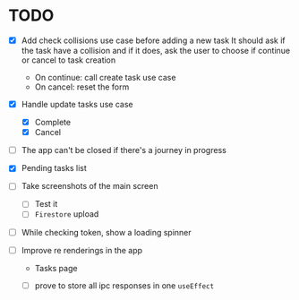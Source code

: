# TODO

- [x] Add check collisions use case before adding a new task
It should ask if the task have a collision and if it does, ask the user to choose if continue or cancel to task creation
  - On continue: call create task use case
  - On cancel: reset the form

- [x] Handle update tasks use case
  - [x] Complete
  - [x] Cancel 

- [ ] The app can't be closed if there's a journey in progress

- [x] Pending tasks list

- [ ] Take screenshots of the main screen
  - [ ] Test it 
  - [ ] `Firestore` upload 

- [ ] While checking token, show a loading spinner

- [ ] Improve re renderings in the app
  - Tasks page
  - [ ] prove to store all ipc responses in one `useEffect`

